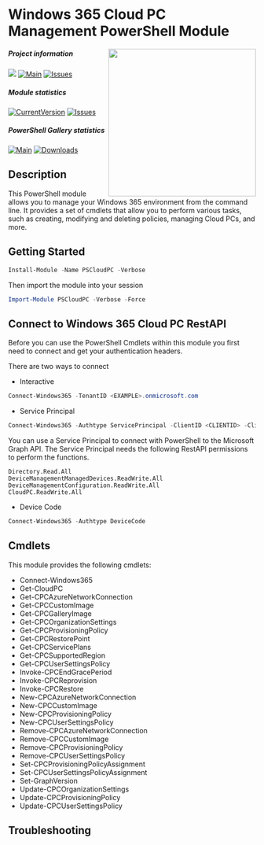 # Windows 365 Cloud PC Management PowerShell Module

<img align="right" width="300" height="300" src="https://github.com/Windows365Management/PSCloudPC/blob/main/PSCloudPC/Private/PSCloudPC_logo.png">

##### Project information
<a href="https://github.com/Windows365Management/PSCloudPC/contributors" alt="Contributors"><img src="https://img.shields.io/github/contributors/Windows365Management/PSCloudPC?style=for-the-badge" /></a>
<a href="https://github.com/Windows365Management/PSCloudPC/tree/main" target="_blank"><img src="https://img.shields.io/github/license/Windows365Management/PSCloudPC?style=for-the-badge" alt="Main"></a>
<a href="https://github.com/Windows365Management/PSCloudPC/issues" target="_blank"><img src="https://img.shields.io/github/issues/Windows365Management/PSCloudPC?style=for-the-badge" alt="Issues"></a>
##### Module statistics
<a href="https://github.com/Windows365Management/PSCloudPC" target="_blank"><img src="https://img.shields.io/github/v/release/Windows365Management/PSCloudPC?label=latest&style=for-the-badge" alt="CurrentVersion"></a>
<a href="https://github.com/Windows365Management/PSCloudPC" target="_blank"><img src="https://img.shields.io/badge/PowerShell-7.0-blue.svg?style=for-the-badge" alt="Issues"></a>




##### PowerShell Gallery statistics
<a href="https://www.powershellgallery.com/packages/PSCloudPC" target="_blank"><img src="https://img.shields.io/powershellgallery/v/PSCloudPC?style=for-the-badge" alt="Main"></a> <a href="https://www.powershellgallery.com/packages/PSCloudPC" target="_blank"><img src="https://img.shields.io/powershellgallery/dt/PSCloudPC?style=for-the-badge" alt="Downloads"></a>

## Description
This PowerShell module allows you to manage your Windows 365 environment from the command line. It provides a set of cmdlets that allow you to perform various tasks, such as creating, modifying and deleting policies, managing Cloud PCs, and more.

## Getting Started

```powershell
Install-Module -Name PSCloudPC -Verbose
```

Then import the module into your session

```powershell
Import-Module PSCloudPC -Verbose -Force
```

## Connect to Windows 365 Cloud PC RestAPI
Before you can use the PowerShell Cmdlets within this module you first need to connect and get your authentication headers.

There are two ways to connect

- Interactive
```powershell
Connect-Windows365 -TenantID <EXAMPLE>.onmicrosoft.com
```

- Service Principal
 ```powershell
Connect-Windows365 -Authtype ServicePrincipal -ClientID <CLIENTID> -ClientSecret <CLIENTSECRET> -TenantID <Example>.onmicrosoft.com
```
You can use a Service Principal to connect with PowerShell to the Microsoft Graph API. The Service Principal needs the following RestAPI permissions to perform the functions.
```
Directory.Read.All
DeviceManagementManagedDevices.ReadWrite.All
DeviceManagementConfiguration.ReadWrite.All
CloudPC.ReadWrite.All
```


- Device Code
```powershell
Connect-Windows365 -Authtype DeviceCode
```


## Cmdlets
This module provides the following cmdlets:
- Connect-Windows365
- Get-CloudPC
- Get-CPCAzureNetworkConnection
- Get-CPCCustomImage
- Get-CPCGalleryImage
- Get-CPCOrganizationSettings
- Get-CPCProvisioningPolicy
- Get-CPCRestorePoint
- Get-CPCServicePlans
- Get-CPCSupportedRegion
- Get-CPCUserSettingsPolicy
- Invoke-CPCEndGracePeriod
- Invoke-CPCReprovision
- Invoke-CPCRestore
- New-CPCAzureNetworkConnection
- New-CPCCustomImage
- New-CPCProvisioningPolicy
- New-CPCUserSettingsPolicy
- Remove-CPCAzureNetworkConnection
- Remove-CPCCustomImage
- Remove-CPCProvisioningPolicy
- Remove-CPCUserSettingsPolicy
- Set-CPCProvisioningPolicyAssignment
- Set-CPCUserSettingsPolicyAssignment
- Set-GraphVersion
- Update-CPCOrganizationSettings
- Update-CPCProvisioningPolicy
- Update-CPCUserSettingsPolicy


## Troubleshooting